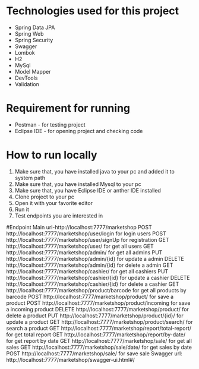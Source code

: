# Technologies used for this project
- Spring Data JPA
- Spring Web
- Spring Security
- Swagger
- Lombok
- H2
- MySql
- Model Mapper
- DevTools
- Validation

# Requirement for running
- Postman - for testing project
- Eclipse IDE - for opening project and checking code

# How to run locally
1. Make sure that, you have installed java to your pc and added it to system path
2. Make sure that, you have installed Mysql to your pc
3. Make sure that, you have Eclipse IDE  or anther IDE installed
4. Clone project to your pc
5. Open it with your favorite editor
6. Run it
7. Test endpoints you are interested in

#Endpoint
Main url-http://localhost:7777/marketshop
POST http://localhost:7777/marketshop/user/login for login users
POST http://localhost:7777/marketshop/user/signUp for registration
GET http://localhost:7777/marketshop/user/ for get all users
GET http://localhost:7777/marketshop/admin/ for get all admins
PUT http://localhost:7777/marketshop/admin/{id} for update a admin
DELETE http://localhost:7777/marketshop/admin/{id} for delete a admin
GET http://localhost:7777/marketshop/cashier/ for get all cashiers
PUT http://localhost:7777/marketshop/cashier/{id} for update a cashier
DELETE http://localhost:7777/marketshop/cashier/{id} for delete a cashier
GET http://localhost:7777/marketshop/product/barcode for get all products by barcode
POST http://localhost:7777/marketshop/product/ for save a product
POST http://localhost:7777/marketshop/product/incoming for save a incoming product
DELETE http://localhost:7777/marketshop/product/ for delete a product
PUT http://localhost:7777/marketshop/product/{id}/ for update a product
GET http://localhost:7777/marketshop/product/search/ for search a product
GET http://localhost:7777/marketshop/report/total-report/ for get total report
GET http://localhost:7777/marketshop/report/by-date/ for get report by date
GET http://localhost:7777/marketshop/sale/ for get all sales
GET http://localhost:7777/marketshop/sale/date/ for get sales by date
POST http://localhost:7777/marketshop/sale/ for save sale
Swagger url: http://localhost:7777/marketshop/swagger-ui.html#/
